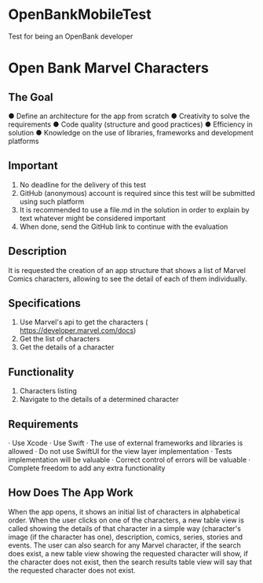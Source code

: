 # OpenBankMobileTest
Test for being an OpenBank developer


#  Open Bank Marvel Characters

## The Goal 
● Define an architecture for the app from scratch
● Creativity to solve the requirements
● Code quality (structure and good practices)
● Efficiency in solution
● Knowledge on the use of libraries, frameworks and development platforms 


## Important
1. No deadline for the delivery of this test
2. GitHub (anonymous) account is required since this test will be submitted using such platform
3. It is recommended to use a file.md in the solution in order to explain by text whatever might be considered important
4. When done, send the GitHub link to continue with the evaluation


## Description
It is requested the creation of an app structure that shows a list of Marvel Comics characters, allowing to see the detail of each of them individually.


## Specifications
1. Use Marvel's api to get the characters (​https://developer.marvel.com/docs)
2. Get the list of characters
3. Get the details of a character


## Functionality
1. Characters listing
2. Navigate to the details of a determined character


## Requirements
· Use Xcode
· Use Swift
· The use of external frameworks and libraries is allowed
· Do not use SwiftUI for the view layer implementation
· Tests implementation will be valuable
· Correct control of errors will be valuable
· Complete freedom to add any extra functionality


## How Does The App Work
When the app opens, it shows an initial list of characters in alphabetical order. When the user clicks on one of the characters, a new table view is called showing the details of that character in a simple way (character's image (if the character has one), description, comics, series, stories and events.
The user can also search for any Marvel character, if the search does exist, a new table view showing the requested character will show, if the character does not exist, then the search results table view will say that the requested character does not exist.  
